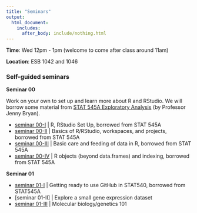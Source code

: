```yaml
---
title: "Seminars"
output:
  html_document:
    includes:
      after_body: include/nothing.html
---
```


**Time**: Wed 12pm - 1pm (welcome to come after class around 11am)

**Location**: ESB 1042 and 1046

### Self-guided seminars

**Seminar 00**

Work on your own to set up and learn more about R and RStudio. We will borrow some material from [STAT 545A Exploratory Analysis](https://stat545-ubc.github.io/topics.html) (by Professor Jenny Bryan).

  * [seminar 00-I](https://stat545-ubc.github.io/block000_r-rstudio-install.html) | R, RStudio Set Up, borrowed from STAT 545A
  * [seminar 00-II](https://stat545-ubc.github.io/block002_hello-r-workspace-wd-project.html) | Basics of R/RStudio, workspaces, and projects, borrowed from STAT 545A
  * [seminar 00-III](https://stat545-ubc.github.io/block006_care-feeding-data.html) | Basic care and feeding of data in R, borrowed from STAT 545A
  * [seminar 00-IV](https://stat545-ubc.github.io/block004_basic-r-objects.html) | R objects (beyond data.frames) and indexing, borrowed from STAT 545A
  
**Seminar 01**

  * [seminar 01-I](https://stat545-ubc.github.io/git01_git-install.html) | Getting ready to use GitHub in STAT540, borrowed from STAT545A
  * [seminar 01-II] | Explore a small gene expression dataset
  * [seminar 01-III](sem1b_biology-intro.pdf) | Molecular biology/genetics 101


